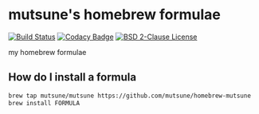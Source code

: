 # mutsune's homebrew formulae

[![Build Status](https://travis-ci.com/mutsune/homebrew-mutsune.svg?branch=master)](https://travis-ci.com/mutsune/homebrew-mutsune)
[![Codacy Badge](https://api.codacy.com/project/badge/Grade/8412ec3b117f4ef6a33ff3ae3ac57834)](https://app.codacy.com/app/mutsune/homebrew-mutsune?utm_source=github.com&utm_medium=referral&utm_content=mutsune/homebrew-mutsune&utm_campaign=Badge_Grade_Settings)
[![BSD 2-Clause License](https://img.shields.io/badge/license-BSD%202--Clause-blue.svg)](https://github.com/mutsune/homebrew-mutsune/blob/master/LICENSE)

my homebrew formulae

## How do I install a formula

```sh
brew tap mutsune/mutsune https://github.com/mutsune/homebrew-mutsune
brew install FORMULA
```
